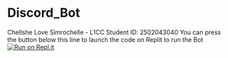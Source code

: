# Discord_Bot
Chellshe Love Simrochelle - L1CC
Student ID: 2502043040
You can press the button below this line to launch the code on Replit to run the Bot 
 [![Run on Repl.it](https://repl.it/badge/github/chellshelove/Discord_Bot)](https://repl.it/github/chellshelove/Discord_Bot)
